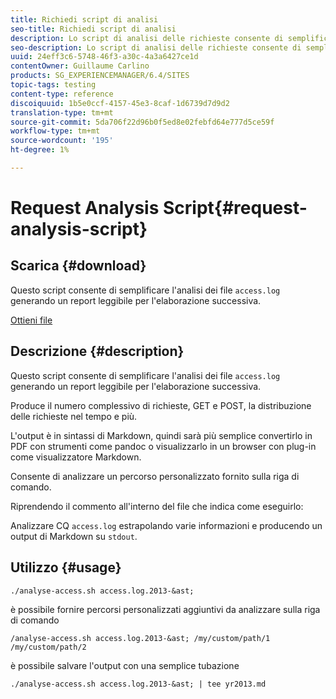 ```yaml
---
title: Richiedi script di analisi
seo-title: Richiedi script di analisi
description: Lo script di analisi delle richieste consente di semplificare l'analisi dei file access.log, generando un report leggibile per l'elaborazione successiva
seo-description: Lo script di analisi delle richieste consente di semplificare l'analisi dei file access.log, generando un report leggibile per l'elaborazione successiva
uuid: 24eff3c6-5748-46f3-a30c-4a3a6427ce1d
contentOwner: Guillaume Carlino
products: SG_EXPERIENCEMANAGER/6.4/SITES
topic-tags: testing
content-type: reference
discoiquuid: 1b5e0ccf-4157-45e3-8caf-1d6739d7d9d2
translation-type: tm+mt
source-git-commit: 5da706f22d96b0f5ed8e02febfd64e777d5ce59f
workflow-type: tm+mt
source-wordcount: '195'
ht-degree: 1%

---
```



# Request Analysis Script{#request-analysis-script}

## Scarica {#download}

Questo script consente di semplificare l&#39;analisi dei file `access.log` generando un report leggibile per l&#39;elaborazione successiva.

[Ottieni file](assets/analyse-access.sh)

## Descrizione {#description}

Questo script consente di semplificare l&#39;analisi dei file `access.log` generando un report leggibile per l&#39;elaborazione successiva.

Produce il numero complessivo di richieste, GET e POST, la distribuzione delle richieste nel tempo e più.

L&#39;output è in sintassi di Markdown, quindi sarà più semplice convertirlo in PDF con strumenti come pandoc o visualizzarlo in un browser con plug-in come visualizzatore Markdown.

Consente di analizzare un percorso personalizzato fornito sulla riga di comando.

Riprendendo il commento all&#39;interno del file che indica come eseguirlo:

Analizzare CQ `access.log` estrapolando varie informazioni e producendo un output di Markdown su `stdout`.

## Utilizzo {#usage}

`./analyse-access.sh access.log.2013-&ast;`

è possibile fornire percorsi personalizzati aggiuntivi da analizzare sulla riga di comando

`/analyse-access.sh access.log.2013-&ast; /my/custom/path/1 /my/custom/path/2`

è possibile salvare l&#39;output con una semplice tubazione

`./analyse-access.sh access.log.2013-&ast; | tee yr2013.md`
